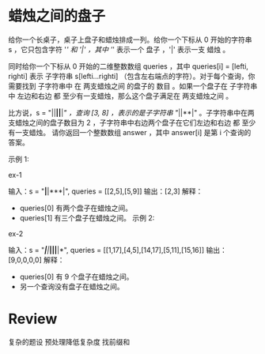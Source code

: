 # 蜡烛之间的盘子

给你一个长桌子，桌子上盘子和蜡烛排成一列。给你一个下标从 0 开始的字符串 s ，它只包含字符 '*' 和 '|' ，其中 '*' 表示一个 盘子 ，'|' 表示一支 蜡烛 。

同时给你一个下标从 0 开始的二维整数数组 queries ，其中 queries[i] = [lefti, righti] 表示 子字符串 s[lefti...righti] （包含左右端点的字符）。对于每个查询，你需要找到 子字符串中 在 两支蜡烛之间 的盘子的 数目 。如果一个盘子在 子字符串中 左边和右边 都 至少有一支蜡烛，那么这个盘子满足在 两支蜡烛之间 。

比方说，s = "||**||**|*" ，查询 [3, 8] ，表示的是子字符串 "*||**|" 。子字符串中在两支蜡烛之间的盘子数目为 2 ，子字符串中右边两个盘子在它们左边和右边 都 至少有一支蜡烛。
请你返回一个整数数组 answer ，其中 answer[i] 是第 i 个查询的答案。



示例 1:

ex-1

输入：s = "**|**|***|", queries = [[2,5],[5,9]]
输出：[2,3]
解释：
- queries[0] 有两个盘子在蜡烛之间。
- queries[1] 有三个盘子在蜡烛之间。
示例 2:

ex-2

输入：s = "***|**|*****|**||**|*", queries = [[1,17],[4,5],[14,17],[5,11],[15,16]]
输出：[9,0,0,0,0]
解释：
- queries[0] 有 9 个盘子在蜡烛之间。
- 另一个查询没有盘子在蜡烛之间。

# Review

复杂的题设
预处理降低复杂度
找前缀和